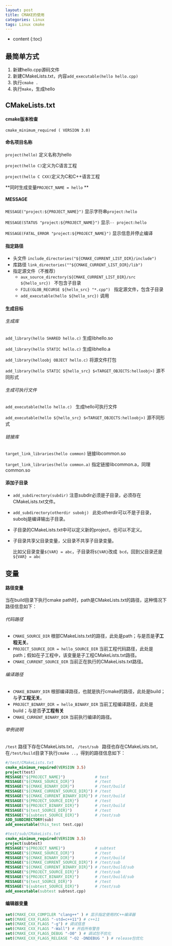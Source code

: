 ```yaml
---
layout: post
title: CMAKE的使用
categories: Linux
tags: Linux cmake
---
```


* content
{:toc}

## 最简单方式

1. 新建hello.cpp源码文件
2. 新建CMakeLists.txt，内容`add_executable(hello hello.cpp)`
3. 执行`cmake .`
4. 执行`make`，生成hello


## CMakeLists.txt

#### cmake版本检查

`cmake_minimum_required ( VERSION 3.0) ` 

#### 命名项目名称

`project(hello)` 定义名称为hello

`project(hello C)`定义为C语言工程

`project(hello C CXX)`定义为C和C++语言工程

**同时生成变量`PROJECT_NAME = hello` **

#### MESSAGE

`MESSAGE("project:${PROJECT_NAME}")` 显示字符串`project:hello`

`MESSAGE(STATUS "project:${PROJECT_NAME}")`  显示`-- project:hello`

`MESSAGE(FATAL_ERROR "project:${PROJECT_NAME}")` 显示信息并停止编译

#### 指定路径

* 头文件 `include_directories("${CMAKE_CURRENT_LIST_DIR}/include") ` 
* 库路径 `link_directories(""${CMAKE_CURRENT_LIST_DIR}/lib") ` 
* 指定源文件（不推荐）
  * `aux_source_directory(${CMAKE_CURRENT_LIST_DIR}/src ${hello_src}) `  不包含子目录 
  * `FILE(GLOB_RECURSE ${hello_src} "*.cpp")`   指定源文件，包含子目录 
  * `add_executable(hello ${hello_src})` 调用

#### 生成目标

###### 生成库

`add_library(hello SHARED hello.c)` 生成libhello.so

`add_library(hello STATIC hello.c)` 生成libhello.a

`add_library(helloobj OBJECT hello.c)` 将源文件打包

`add_library(hello STATIC ${hello_src} $<TARGET_OBJECTS:helloobj>)` 源不同形式

###### 生成可执行文件

`add_executable(hello hello.c) ` 生成hello可执行文件

`add_executable(hello ${hello_src} $<TARGET_OBJECTS:helloobj>)` 源不同形式

###### 链接库

`target_link_libraries(hello common)` 链接libcommon.so

`target_link_libraries(hello common.a)` 指定链接libcommon.a，同理common.so

#### 添加子目录

* `add_subdirectory(subdir)` 注意subdir必须是子目录，必须存在CMakeLists.txt文件。

* `add_subdirectory(otherdir subobj) ` 此处otherdir可以不是子目录，subobj是编译输出子目录。

* 子目录的CMakeLists.txt中可以定义新的project，也可以不定义。

* 子目录共享父目录变量，父目录不共享子目录变量。

  比如父目录变量`${VAR} = abc`，子目录将`${VAR}`改成` bcd`，回到父目录还是`${VAR} = abc`

## 变量

#### 路径变量

当在build目录下执行cmake path时，path是CMakeLists.txt的路径，这种情况下路径信息如下：

###### 代码路径

* `CMAKE_SOURCE_DIR` 根部CMakeLists.txt的路径，此处是path；与是否是**子工程无关**。
* `PROJECT_SOURCE_DIR = hello_SOURCE_DIR` 当前工程代码路径，此处是path；假如在子工程中，该变量是子工程CMakeLists.txt路径。
* `CMAKE_CURRENT_SOURCE_DIR` 当前正在执行的CMakeLists.txt路径。

###### 编译路径

* `CMAKE_BINARY_DIR` 根部编译路径，也就是执行cmake的路径，此处是build；与**子工程无关**。
*  `PROJECT_BINARY_DIR = hello_BINARY_DIR` 当前工程编译路径，此处是build；与是否**子工程有关**
* `CMAKE_CURRENT_BINARY_DIR` 当前执行编译的路径。

###### 举例说明

`/test` 路径下存在CMakeLists.txt， `/test/sub ` 路径也存在CMakeLists.txt，在`/test/build`目录下执行`cmake ..`，得到的路径信息如下：

```cmake
#/test/CMakeLists.txt
cmake_minimum_required(VERSION 3.5)
project(test)
MESSAGE("${PROJECT_NAME}")             # test
MESSAGE("${CMAKE_SOURCE_DIR}")         # /test
MESSAGE("${CMAKE_BINARY_DIR}")         # /test/build
MESSAGE("${CMAKE_CURRENT_SOURCE_DIR}") # /test
MESSAGE("${CMAKE_CURRENT_BINARY_DIR}") # /test/build
MESSAGE("${PROJECT_SOURCE_DIR}")       # /test
MESSAGE("${PROJECT_BINARY_DIR}")       # /test/build
MESSAGE("${test_SOURCE_DIR}")          # /test
MESSAGE("${subtest_SOURCE_DIR}")       # /test/sub
ADD_SUBDIRECTORY(sub)
add_executable(this_test test.cpp)

#test/sub/CMakeLists.txt
cmake_minimum_required(VERSION 3.5)
project(subtest)
MESSAGE("${PROJECT_NAME}")             # subtest
MESSAGE("${CMAKE_SOURCE_DIR}")         # /test
MESSAGE("${CMAKE_BINARY_DIR}")         # /test/build
MESSAGE("${CMAKE_CURRENT_SOURCE_DIR}") # /test/sub
MESSAGE("${CMAKE_CURRENT_BINARY_DIR}") # /test/build/sub
MESSAGE("${PROJECT_SOURCE_DIR}")       # /test/sub
MESSAGE("${PROJECT_BINARY_DIR}")       # /test/build/sub
MESSAGE("${test_SOURCE_DIR}")          # /test
MESSAGE("${subtest_SOURCE_DIR}")       # /test/sub
add_executable(subtest subtest.cpp)
```

#### 编辑器变量

```cmake
set(CMAKE_CXX_COMPILER "clang++" ) # 显示指定使用的C++编译器 
set(CMAKE_CXX_FLAGS "-std=c++11") # c++11 
set(CMAKE_CXX_FLAGS "-g") # 调试信息 
set(CMAKE_CXX_FLAGS "-Wall") # 开启所有警告 
set(CMAKE_CXX_FLAGS_DEBUG "-O0" ) # 调试包不优化 
set(CMAKE_CXX_FLAGS_RELEASE "-O2 -DNDEBUG " ) # release包优化 
```



